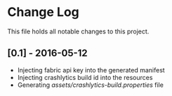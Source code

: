# Change Log
This file holds all notable changes to this project.

## [0.1] - 2016-05-12
- Injecting fabric api key into the generated manifest
- Injecting crashlytics build id into the resources
- Generating *assets/crashlytics-build.properties* file
